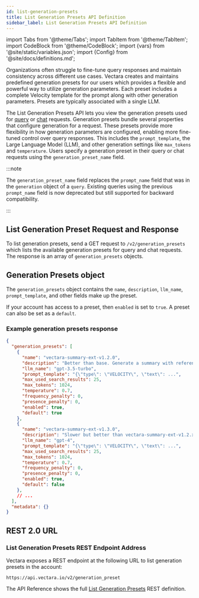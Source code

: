```yaml
---
id: list-generation-presets
title: List Generation Presets API Definition
sidebar_label: List Generation Presets API Definition
---
```


import Tabs from '@theme/Tabs';
import TabItem from '@theme/TabItem';
import CodeBlock from '@theme/CodeBlock';
import {vars} from '@site/static/variables.json';
import {Config} from '@site/docs/definitions.md';

Organizations often struggle to fine-tune query responses and maintain 
consistency across different use cases. Vectara creates and maintains 
predefined generation presets for our users which provides a flexible and 
powerful way to utilize generation parameters. Each preset includes a 
complete Velocity template for the prompt along with other generation 
parameters. Presets are typically associated with a single LLM.

The List Generation Presets API lets you view the generation presets used for 
[query](/docs/api-reference/search-apis/search) or [chat](/docs/api-reference/chat-apis/create-chat) requests. Generation presets bundle 
several properties that configure generation for a request. These presets 
provide more flexibility in how generation parameters are configured, enabling 
more fine-tuned control over query responses. This includes the `prompt_template`, 
the Large Language Model (LLM), and other generation settings like `max_tokens` 
and `temperature`. Users specify a generation preset in their query or chat 
requests using the `generation_preset_name` field.



:::note

The `generation_preset_name` field replaces the `prompt_name` field that was in the 
`generation` object of a `query`. Existing queries using the previous 
`prompt_name` field is now deprecated but still supported for backward 
compatibility. 

:::

## List Generation Preset Request and Response

To list generation presets, send a GET request to `/v2/generation_presets` which 
lists the available generation presets for query and chat requests. The 
response is an array of `generation_presets` objects.

## Generation Presets object

The `generation_presets` object contains the `name`, `description`, `llm_name`, 
`prompt_template`, and other fields make up the preset.

If your account has access to a preset, then `enabled` is set to `true`. A preset 
can also be set as a `default`.

### Example generation presets response

```json
{
  "generation_presets": [
    {
      "name": "vectara-summary-ext-v1.2.0",
      "description": "Better than base. Generate a summary with references.",
      "llm_name": "gpt-3.5-turbo",
      "prompt_template": "{\"type\": \"VELOCITY\", \"text\": ...",
      "max_used_search_results": 25,
      "max_tokens": 1024,
      "temperature": 0.7,
      "frequency_penalty": 0,
      "presence_penalty": 0,
      "enabled": true,
      "default": true
    },
    {
      "name": "vectara-summary-ext-v1.3.0",
      "description": "Slower but better than vectara-summary-ext-v1.2.x. Generate a summary with references.",
      "llm_name": "gpt-4",
      "prompt_template": "{\"type\": \"VELOCITY\", \"text\": ...",
      "max_used_search_results": 25,
      "max_tokens": 1024,
      "temperature": 0.7,
      "frequency_penalty": 0,
      "presence_penalty": 0,
      "enabled": true,
      "default": false
    },
    // ... 
  ],
  "metadata": {}
}
```

## REST 2.0 URL

### List Generation Presets REST Endpoint Address

Vectara exposes a REST endpoint at the following URL to list generation 
presets in the account:

```
https://api.vectara.io/v2/generation_preset
```

The API Reference shows the full [List Generation Presets](/docs/rest-api/list-generation-presets) REST definition.

